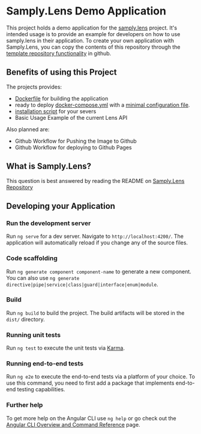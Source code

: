 # Samply.Lens Demo Application

This project holds a demo application for the [samply.lens](https://github.com/samply/lens) project. It's intended usage is to provide an example for developers on how to use samply.lens in their application.
To create your own application with Samply.Lens, you can copy the contents of this repository through the [template repository functionality](https://docs.github.com/de/repositories/creating-and-managing-repositories/creating-a-repository-from-a-template#creating-a-repository-from-a-template) in github.

## Benefits of using this Project
The projects provides:
- [Dockerfile](./Dockerfile) for building the application
- ready to deploy [docker-compose.yml](./docker-compose.yml) with a [minimal configuration file](./example.env).
- [installation script](./install-lens.sh) for your severs
- Basic Usage Example of the current Lens API

Also planned are:
- Github Workflow for Pushing the Image to Github
- Github Workflow for deploying to Github Pages

## What is Samply.Lens?
This question is best answered by reading the README on [Samply.Lens Repository](https://github.com/samply/lens) 
## Developing your Application

### Run the development server
Run `ng serve` for a dev server. Navigate to `http://localhost:4200/`. The application will automatically reload if you change any of the source files.

### Code scaffolding

Run `ng generate component component-name` to generate a new component. You can also use `ng generate directive|pipe|service|class|guard|interface|enum|module`.

### Build

Run `ng build` to build the project. The build artifacts will be stored in the `dist/` directory.

### Running unit tests

Run `ng test` to execute the unit tests via [Karma](https://karma-runner.github.io).

### Running end-to-end tests
  
Run `ng e2e` to execute the end-to-end tests via a platform of your choice. To use this command, you need to first add a package that implements end-to-end testing capabilities.

### Further help

To get more help on the Angular CLI use `ng help` or go check out the [Angular CLI Overview and Command Reference](https://angular.io/cli) page.
